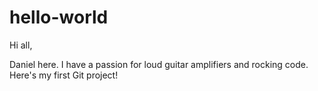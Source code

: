 # hello-world
Hi all, 

Daniel here. I have a passion for loud guitar amplifiers and rocking code. Here's my first Git project!
